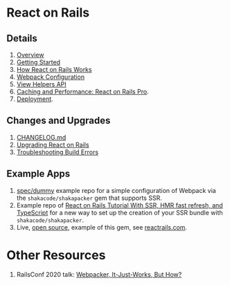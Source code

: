 # React on Rails

## Details

1. [Overview](./guides/react-on-rails-overview.md)
1. [Getting Started](./getting-started.md)
1. [How React on Rails Works](./guides/how-react-on-rails-works.md)
1. [Webpack Configuration](./guides/webpack-configuration.md)
1. [View Helpers API](./api/view-helpers-api.md)
1. [Caching and Performance: React on Rails Pro](https://www.shakacode.com/react-on-rails-pro/).
1. [Deployment](./guides/deployment.md).

## Changes and Upgrades

1. [CHANGELOG.md](https://github.com/shakacode/react_on_rails/tree/master/CHANGELOG.md)
2. [Upgrading React on Rails](./guides/upgrading-react-on-rails.md)
3. [Troubleshooting Build Errors](./javascript/troubleshooting-build-errors.md)

## Example Apps

1. [spec/dummy](https://github.com/shakacode/react_on_rails/tree/master/spec/dummy) example repo for a simple configuration of Webpack via the `shakacode/shakapacker` gem
   that supports SSR.
2. Example repo of [React on Rails Tutorial With SSR, HMR fast refresh, and TypeScript](https://github.com/shakacode/react_on_rails_demo_ssr_hmr) for a new way to set up the creation of your SSR bundle with `shakacode/shakapacker`.
3. Live, [open source](https://github.com/shakacode/react-webpack-rails-tutorial), example of this gem, see [reactrails.com](http://reactrails.com).

# Other Resources

1. RailsConf 2020 talk: [Webpacker, It-Just-Works, But How?](https://www.shakacode.com/blog/railsconf-2020-webpacker-it-just-works-but-how/)
